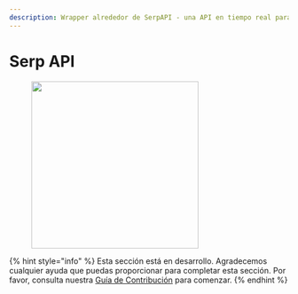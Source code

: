 ```yaml
---
description: Wrapper alrededor de SerpAPI - una API en tiempo real para acceder a resultados de búsqueda de Google.
---
```


# Serp API

<figure><img src="../../../.gitbook/assets/image (10) (1) (1).png" alt="" width="301"><figcaption></figcaption></figure>

{% hint style="info" %}
Esta sección está en desarrollo. Agradecemos cualquier ayuda que puedas proporcionar para completar esta sección. Por favor, consulta nuestra [Guía de Contribución](../../../contributing/) para comenzar.
{% endhint %}
